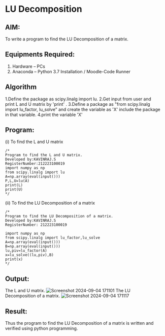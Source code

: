 # LU Decomposition 

## AIM:
To write a program to find the LU Decomposition of a matrix.

## Equipments Required:
1. Hardware – PCs
2. Anaconda – Python 3.7 Installation / Moodle-Code Runner

## Algorithm
1.Define the package as scipy.linalg import lu.
2.Get input from user and print L and U matrix by 'print' .
3.Define a package as "from scipy.linalg import lu_factor, lu_solve" and create the variable as 'X' include the package in that variable.
4.print the variable 'X'

## Program:
(i) To find the L and U matrix
```
/*
Program to find the L and U matrix.
Developed by:KAVINRAJ.S 
RegisterNumber:212223100019
import numpy as np
from scipy.linalg import lu
A=np.array(eval(input()))
P,L,U=lu(A)
print(L)
print(U) 
*/
```
(ii) To find the LU Decomposition of a matrix
```
/*
Program to find the LU Decomposition of a matrix.
Developed by:KAVINRAJ.S 
RegisterNumber: 212223100019

import numpy as np
from scipy.linalg import lu_factor,lu_solve
A=np.array(eval(input()))
B=np.array(eval(input()))
lu,piv=lu_factor(A)
x=lu_solve((lu,piv),B)
print(x)
*/
```

## Output:
The L and U matrix.
![Screenshot 2024-09-04 171101](https://github.com/user-attachments/assets/c02cc3bc-9689-47ab-8af0-11e672592cd6)
The LU Decomposition of a matrix.
![Screenshot 2024-09-04 171117](https://github.com/user-attachments/assets/cab6516f-4996-4076-a4ad-48458c94c9f0)




## Result:
Thus the program to find the LU Decomposition of a matrix is written and verified using python programming.

